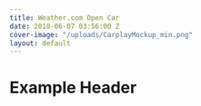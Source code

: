 ```yaml
---
title: Weather.com Open Car
date: 2018-06-07 03:56:00 Z
cover-image: "/uploads/CarplayMockup_min.png"
layout: default
---
```


# Example Header